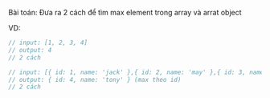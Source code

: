 Bài toán: Đưa ra 2 cách để tìm max element trong array và arrat object

VD:
```javascript
// input: [1, 2, 3, 4]
// output: 4
// 2 cách

// input: [{ id: 1, name: 'jack' },{ id: 2, name: 'may' },{ id: 3, name: 'shawn' },{ id: 4, name: 'tony' }]
// output: { id: 4, name: 'tony' } (max theo id)
// 2 cách

```
